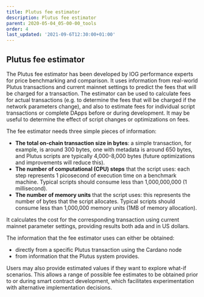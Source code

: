 ```yaml
---
title: Plutus fee estimator
description: Plutus fee estimator
parent: 2020-05-04_05-00-00_tools
order: 4
last_updated: '2021-09-6T12:30:00+01:00'
---
```


## Plutus fee estimator

The Plutus fee estimator has been developed by IOG performance experts for price benchmarking and comparison. It uses information from real-world Plutus transactions and current mainnet settings to predict the fees that will be charged for a transaction. The estimator can be used to calculate fees for actual transactions (e.g. to determine the fees that will be charged if the network parameters change), and also to estimate fees for individual script transactions or complete DApps before or during development. It may be useful to determine the effect of script changes or optimizations on fees.

The fee estimator needs three simple pieces of information:

-   **The total on-chain transaction size in bytes**: a simple transaction, for example, is around 300 bytes, one with metadata is around 650 bytes, and Plutus scripts are typically 4,000-8,000 bytes (future optimizations and improvements will reduce this).
-   **The number of computational (CPU) steps** that the script uses: each step represents 1 picosecond of execution time on a benchmark machine. Typical scripts should consume less than 1,000,000,000 (1 millisecond).
- **The number of memory units** that the script uses: this represents the number of bytes that the script allocates. Typical scripts should consume less than 1,000,000 memory units (1MB of memory allocation).


It calculates the cost for the corresponding transaction using current mainnet parameter settings, providing results both ada and in US dollars.

The information that the fee estimator uses can either be obtained:

-   directly from a specific Plutus transaction using the Cardano node
-   from information that the Plutus system provides.

Users may also provide estimated values if they want to explore what-if scenarios. This allows a range of possible fee estimates to be obtained prior to or during smart contract development, which facilitates experimentation with alternative implementation decisions.

<!-- include components/SmartContractCalculator -->
